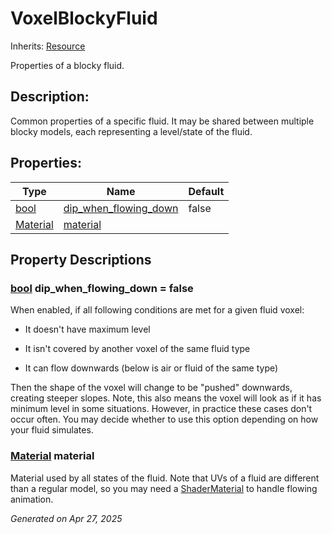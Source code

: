 # VoxelBlockyFluid

Inherits: [Resource](https://docs.godotengine.org/en/stable/classes/class_resource.html)

Properties of a blocky fluid.

## Description: 

Common properties of a specific fluid. It may be shared between multiple blocky models, each representing a level/state of the fluid.

## Properties: 


Type                                                                            | Name                                               | Default 
------------------------------------------------------------------------------- | -------------------------------------------------- | --------
[bool](https://docs.godotengine.org/en/stable/classes/class_bool.html)          | [dip_when_flowing_down](#i_dip_when_flowing_down)  | false   
[Material](https://docs.godotengine.org/en/stable/classes/class_material.html)  | [material](#i_material)                            |         
<p></p>

## Property Descriptions

### [bool](https://docs.godotengine.org/en/stable/classes/class_bool.html)<span id="i_dip_when_flowing_down"></span> **dip_when_flowing_down** = false

When enabled, if all following conditions are met for a given fluid voxel:

- It doesn't have maximum level

- It isn't covered by another voxel of the same fluid type 

- It can flow downwards (below is air or fluid of the same type)

Then the shape of the voxel will change to be "pushed" downwards, creating steeper slopes. Note, this also means the voxel will look as if it has minimum level in some situations. However, in practice these cases don't occur often. You may decide whether to use this option depending on how your fluid simulates.

### [Material](https://docs.godotengine.org/en/stable/classes/class_material.html)<span id="i_material"></span> **material**

Material used by all states of the fluid. Note that UVs of a fluid are different than a regular model, so you may need a [ShaderMaterial](https://docs.godotengine.org/en/stable/classes/class_shadermaterial.html) to handle flowing animation.

_Generated on Apr 27, 2025_
